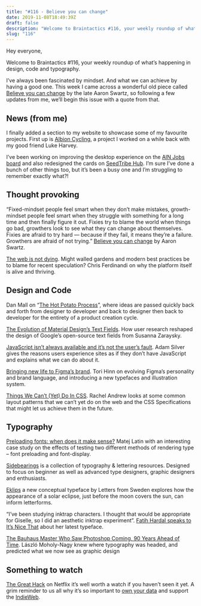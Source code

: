 ```yaml
---
title: "#116 - Believe you can change"
date: 2019-11-08T18:49:39Z
draft: false
description: "Welcome to Braintactics #116, your weekly roundup of what’s happening in design, code and typography."
slug: "116"
---
```


Hey everyone,

Welcome to Braintactics #116, your weekly roundup of what’s happening in design, code and typography.

I’ve always been fascinated by mindset. And what we can achieve by having a good one. This week I came across a wonderful old piece called [Believe you can change](http://www.aaronsw.com/weblog/dweck) by the late Aaron Swartz, so following a few updates from me, we’ll begin this issue with a quote from that.

## News (from me)

I finally added a section to my website to showcase some of my favourite projects. First up is [Albion Cycling](https://harrycresswell.com/projects/albion/), a project I worked on a while back with my good friend Luke Harvey.

I’ve been working on improving the desktop experience on the [AIN Jobs board](https://www.jobs.angelinvestmentnetwork.co.uk/jobs/humanising-autonomy-sales-development-representative) and also redesigned the cards on [SeedTribe Hub](https://hub.seedtribe.com/webinars). I’m sure I’ve done a bunch of other things too, but it’s been a busy one and I’m struggling to remember exactly what?!

## Thought provoking

“Fixed-mindset people feel smart when they don’t make mistakes, growth-mindset people feel smart when they struggle with something for a long time and then finally figure it out. Fixies try to blame the world when things go bad, growthers look to see what they can change about themselves. Fixies are afraid to try hard — because if they fail, it means they’re a failure. Growthers are afraid of not trying.” [Believe you can change](http://www.aaronsw.com/weblog/dweck) by Aaron Swartz.

[The web is not dying](https://gomakethings.com/the-web-is-not-dying/). Might walled gardens and modern best practices be to blame for recent speculation? Chris Ferdinandi on why the platform itself is alive and thriving.

## Design and Code

Dan Mall on “[The Hot Potato Process](https://danmall.me/articles/hot-potato-process/)”, where ideas are passed quickly back and forth from designer to developer and back to designer then back to developer for the entirety of a product creation cycle.

[The Evolution of Material Design’s Text Fields](https://medium.com/google-design/the-evolution-of-material-designs-text-fields-603688b3fe03). How user research reshaped the design of Google’s open-source text fields from Susanna Zaraysky.

[JavaScript isn’t always available and it’s not the user’s fault](https://adamsilver.io/articles/javascript-isnt-always-available-and-its-not-the-users-fault/). Adam Silver gives the reasons users experience sites as if they don’t have JavaScript and explains what we can do about it.

[Bringing new life to Figma’s brand](https://www.figma.com/blog/bringing-new-life-to-figmas-brand/). Tori Hinn on evolving Figma’s personality and brand language, and introducing a new typefaces and illustration system.

[Things We Can’t (Yet) Do In CSS](https://www.smashingmagazine.com/2019/11/css-things-cant-yet-do/). Rachel Andrew looks at some common layout patterns that we can’t yet do on the web and the CSS Specifications that might let us achieve them in the future.

## Typography

[Preloading fonts: when does it make sense?](https://betterwebtype.com/articles/2019/11/02/preloading-fonts-when-does-it-make-sense/) Matej Latin with an interesting case study on the effects of testing two different methods of rendering type – font preloading and font-display.

[Sidebearings](https://sidebearings.com/) is a collection of typography & lettering resources. Designed to focus on beginner as well as advanced type designers, graphic designers and enthusiasts.

[Eklips](https://lettersfromsweden.se/font/eklips/) a new conceptual typeface by Letters from Sweden explores how the appearance of a solar eclipse, just before the moon covers the sun, can inform letterforms.

“I’ve been studying inktrap characters. I thought that would be appropriate for Giselle, so I did an aesthetic inktrap experiment”. [Fatih Hardal speaks to It’s Nice That](https://www.itsnicethat.com/articles/fatih-hardal-fh-giselle-graphic-design-061119) about her latest typeface.

[The Bauhaus Master Who Saw Photoshop Coming, 90 Years Ahead of Time](https://eyeondesign.aiga.org/the-bauhaus-master-who-saw-photoshop-coming-90-years-ahead-of-time/). László Moholy-Nagy knew where typography was headed, and predicted what we now see as graphic design

## Something to watch

[The Great Hack](https://www.youtube.com/watch?v=iX8GxLP1FHo) on Netflix it’s well worth a watch if you haven’t seen it yet. A grim reminder to us all why it’s so important to [own your data](https://indieweb.org/own_your_data) and support the [IndieWeb](https://indieweb.org/).
